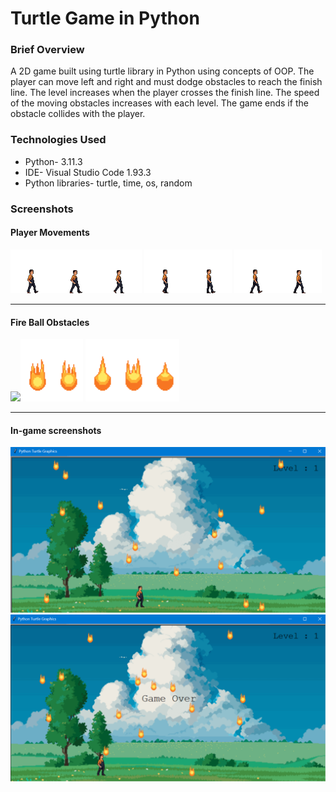 <h1>Turtle Game in Python</h1>
<h3>Brief Overview</h3>
A 2D game built using turtle library in Python using concepts of OOP. 
The player can move left and right and must dodge obstacles to reach the finish line. 
The level increases when the player crosses the finish line. The speed of the moving obstacles increases with each level.
The game ends if the obstacle collides with the player.
<h3>Technologies Used</h3>
<ul>
  <li>Python- 3.11.3</li>
  <li>IDE- Visual Studio Code 1.93.3</li>
  <li>Python libraries- turtle, time, os, random</li>
</ul>
<h3>Screenshots</h3>
<h4>Player Movements</h4>
<p float="left">
  <img src="player_walk/tile000.gif" width="70px"><img src="player_walk/tile001.gif" width="70px"><img src="player_walk/tile002.gif" width="70px">
  <img src="player_walk/tile003.gif" width="70px"><img src="player_walk/tile004.gif" width="70px">
  <img src="player_walk/tile005.gif" width="70px"><img src="player_walk/tile006.gif" width="70px">
</p>
<hr>
<h4>Fire Ball Obstacles</h4>
<p float="left">
  <img src="fire/FB000.gif" width="50px"><img src="fire/FB001.gif" width="50px"><img src="fire/FB002.gif" width="50px">
  <img src="fire/FB003.gif" width="50px"><img src="fire/FB004.gif" width="50px"><img src="fire/FB005.gif" width="50px">
</p>
<hr>
<h4>In-game screenshots</h4>
<img src="screenshots/ss1.png"><img src="screenshots/ss2.png">
